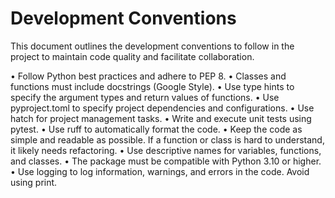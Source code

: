 # Development Conventions

This document outlines the development conventions to follow in the project to maintain code quality and facilitate collaboration.

• Follow Python best practices and adhere to PEP 8.
• Classes and functions must include docstrings (Google Style).
• Use type hints to specify the argument types and return values of functions.
• Use pyproject.toml to specify project dependencies and configurations.
• Use hatch for project management tasks.
• Write and execute unit tests using pytest.
• Use ruff to automatically format the code.
• Keep the code as simple and readable as possible. If a function or class is hard to understand, it likely needs refactoring.
• Use descriptive names for variables, functions, and classes.
• The package must be compatible with Python 3.10 or higher.
• Use logging to log information, warnings, and errors in the code. Avoid using print.
